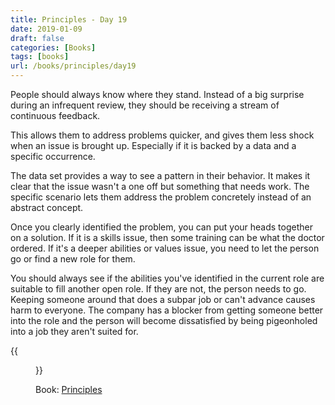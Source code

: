 ```yaml
---
title: Principles - Day 19
date: 2019-01-09
draft: false
categories: [Books]
tags: [books]
url: /books/principles/day19
---
```


People should always know where they stand. Instead of a big surprise during an
infrequent review, they should be receiving a stream of continuous feedback.

This allows them to address problems quicker, and gives them less
shock when an issue is brought up. Especially if it is backed by a data and
a specific occurrence.

The data set provides a way to see a pattern in their behavior. It makes it
clear that the issue wasn't a one off but something that needs work. The
specific scenario lets them address the problem concretely instead of an
abstract concept.

Once you clearly identified the problem, you can put your heads together on
a solution. If it is a skills issue, then some training can be what
the doctor ordered. If it's a deeper abilities or values issue, you need to
let the person go or find a new role for them.

You should always see if the abilities you've identified in the current role
are suitable to fill another open role. If they are not, the person needs to
go. Keeping someone around that does a subpar job or can't advance causes harm
to everyone. The company has a blocker from getting someone better into the
role and the person will become dissatisfied by being pigeonholed into a job
they aren't suited for.

{{<figure src="/img/principles.jpg" alt="Principles" link="https://amzn.to/2SEysjr">}}

Book: [Principles](https://amzn.to/2SEysjr)
